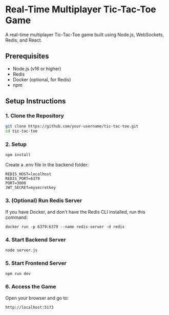 # Real-Time Multiplayer Tic-Tac-Toe Game

A real-time multiplayer Tic-Tac-Toe game built using Node.js, WebSockets, Redis, and React.

## Prerequisites
- Node.js (v16 or higher)
- Redis
- Docker (optional, for Redis)
- npm

## Setup Instructions

### 1. Clone the Repository
```bash
git clone https://github.com/your-username/tic-tac-toe.git
cd tic-tac-toe
```

### 2. Setup
```bash
npm install
```

Create a .env file in the backend folder:
```
REDIS_HOST=localhost
REDIS_PORT=6379
PORT=3000
JWT_SECRET=mysecretkey
```

### 3. (Optional) Run Redis Server 
If you have Docker, and don't have the Redis CLI installed, run this command:
```
docker run -p 6379:6379 --name redis-server -d redis
```

### 4. Start Backend Server
```
node server.js
```

### 5. Start Frontend Server
```
npm run dev
```

### 6. Access the Game
Open your browser and go to:
```
http://localhost:5173
```